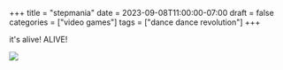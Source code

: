 +++
title = "stepmania"
date = 2023-09-08T11:00:00-07:00
draft = false
categories = ["video games"]
tags = ["dance dance revolution"]
+++

it's alive! ALIVE!

![](./stepmania.png)